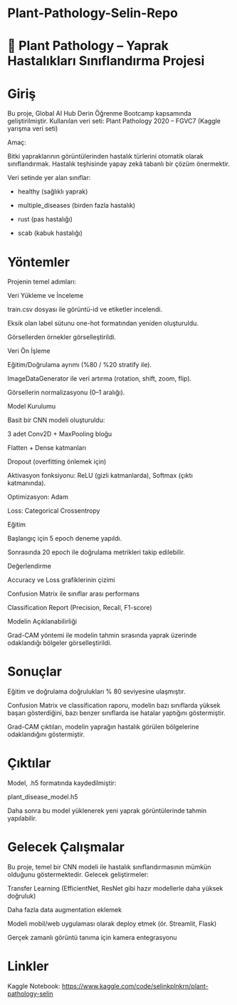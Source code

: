 # Plant-Pathology-Selin-Repo

# 🌿 Plant Pathology – Yaprak Hastalıkları Sınıflandırma Projesi

# Giriş

Bu proje, Global AI Hub Derin Öğrenme Bootcamp kapsamında geliştirilmiştir.
Kullanılan veri seti: Plant Pathology 2020 – FGVC7 (Kaggle yarışma veri seti)

Amaç:

Bitki yapraklarının görüntülerinden hastalık türlerini otomatik olarak sınıflandırmak. Hastalık teşhisinde yapay zekâ tabanlı bir çözüm önermektir.

Veri setinde yer alan sınıflar:

* healthy (sağlıklı yaprak)

* multiple_diseases (birden fazla hastalık)

* rust (pas hastalığı)

* scab (kabuk hastalığı)

# Yöntemler

Projenin temel adımları:

Veri Yükleme ve İnceleme

train.csv dosyası ile görüntü-id ve etiketler incelendi.

Eksik olan label sütunu one-hot formatından yeniden oluşturuldu.

Görsellerden örnekler görselleştirildi.

Veri Ön İşleme

Eğitim/Doğrulama ayrımı (%80 / %20 stratify ile).

ImageDataGenerator ile veri artırma (rotation, shift, zoom, flip).

Görsellerin normalizasyonu (0–1 aralığı).

Model Kurulumu

Basit bir CNN modeli oluşturuldu:

3 adet Conv2D + MaxPooling bloğu

Flatten + Dense katmanları

Dropout (overfitting önlemek için)

Aktivasyon fonksiyonu: ReLU (gizli katmanlarda), Softmax (çıktı katmanında).

Optimizasyon: Adam

Loss: Categorical Crossentropy

Eğitim

Başlangıç için 5 epoch deneme yapıldı.

Sonrasında 20 epoch ile doğrulama metrikleri takip edilebilir.

Değerlendirme

Accuracy ve Loss grafiklerinin çizimi

Confusion Matrix ile sınıflar arası performans

Classification Report (Precision, Recall, F1-score)

Modelin Açıklanabilirliği

Grad-CAM yöntemi ile modelin tahmin sırasında yaprak üzerinde odaklandığı bölgeler görselleştirildi.

# Sonuçlar

Eğitim ve doğrulama doğrulukları % 80 seviyesine ulaşmıştır.

Confusion Matrix ve classification raporu, modelin bazı sınıflarda yüksek başarı gösterdiğini, bazı benzer sınıflarda ise hatalar yaptığını göstermiştir.

Grad-CAM çıktıları, modelin yaprağın hastalık görülen bölgelerine odaklandığını göstermiştir.

# Çıktılar

Model, .h5 formatında kaydedilmiştir:

plant_disease_model.h5


Daha sonra bu model yüklenerek yeni yaprak görüntülerinde tahmin yapılabilir.

# Gelecek Çalışmalar

Bu proje, temel bir CNN modeli ile hastalık sınıflandırmasının mümkün olduğunu göstermektedir.
Gelecek geliştirmeler:

Transfer Learning (EfficientNet, ResNet gibi hazır modellerle daha yüksek doğruluk)

Daha fazla data augmentation eklemek

Modeli mobil/web uygulaması olarak deploy etmek (ör. Streamlit, Flask)

Gerçek zamanlı görüntü tanıma için kamera entegrasyonu

# Linkler

Kaggle Notebook: https://www.kaggle.com/code/selinkplnkrn/plant-pathology-selin

